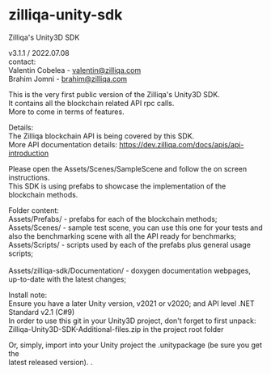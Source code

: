 # zilliqa-unity-sdk
Zilliqa's Unity3D SDK

v3.1.1 / 2022.07.08</br>
contact:</br>
 Valentin Cobelea - valentin@zilliqa.com</br>
 Brahim Jomni - brahim@zilliqa.com

This is the very first public version of the Zilliqa's Unity3D SDK.</br>
It contains all the blockchain related API rpc calls.</br>
More to come in terms of features.


Details:</br>
The Zilliqa blockchain API is being covered by this SDK.</br>
More API documentation details: https://dev.zilliqa.com/docs/apis/api-introduction

Please open the Assets/Scenes/SampleScene and follow the on screen instructions.</br>
This SDK is using prefabs to showcase the implementation of the blockchain methods.

Folder content:</br>
Assets/Prefabs/ - prefabs for each of the blockchain methods;</br>
Assets/Scenes/  - sample test scene, you can use this one for your tests and also the benchmarking scene with all the API ready for benchmarks;</br>
Assets/Scripts/ - scripts used by each of the prefabs plus general usage scripts;</br>
</br>
Assets/zilliqa-sdk/Documentation/ - doxygen documentation webpages, up-to-date with the latest changes;<br>

Install note:</br>
Ensure you have a later Unity version, v2021 or v2020; and API level .NET Standard v2.1 (C#9)</br>
In order to use this git in your Unity3D project, don't forget to first unpack:</br>
 Zilliqa-Unity3D-SDK-Additional-files.zip in the project root folder</br>

Or, simply, import into your Unity project the .unitypackage (be sure you get the</br>
latest released version).
.
